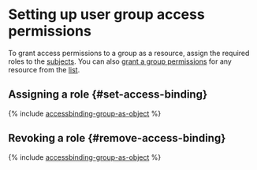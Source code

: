 # Setting up user group access permissions

To grant access permissions to a group as a resource, assign the required roles to the [subjects](../../concepts/access-control/index.md#subject). You can also [grant a group permissions](access-binding-subject.md) for any resource from the [list](../../concepts/access-control/resources-with-access-control.md).

## Assigning a role {#set-access-binding}

{% include [accessbinding-group-as-object](../../../_includes/organization/accessbinding-group-as-object.md) %}

## Revoking a role {#remove-access-binding}

{% include [accessbinding-group-as-object](../../../_includes/organization/accessbinding-remove.md) %}